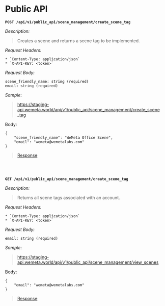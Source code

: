 
# Public API

**`POST /api/v1/public_api/scene_management/create_scene_tag`**

*Description:*

> Creates a scene and returns a scene tag to be implemented.

*Request Headers:*

    * `Content-Type: application/json`
    * `X-API-KEY: <token>`

*Request Body:*

    scene_friendly_name: string (required)
    email: string (required)

*Sample*:

>https://staging-api.wemeta.world/api/v1/public_api/scene_management/create_scene_tag

Body:
```
{
    "scene_friendly_name": "WeMeta Office Scene",
    "email": "wemeta@wemetalabs.com"
}
```

> [Response](./responses/create_scene_tag.json)

<br>
<br>

**`GET /api/v1/public_api/scene_management/create_scene_tag`**

*Description:*

> Returns all scene tags associated with an account.

*Request Headers:*

    * `Content-Type: application/json`
    * `X-API-KEY: <token>`

*Request Body:*

    email: string (required)

*Sample*:

>https://staging-api.wemeta.world/api/v1/public_api/scene_management/view_scenes

Body:
```
{
    "email": "wemeta@wemetalabs.com"
}
```

> [Response](./responses/view_scenes.json)

<br>
<br>
